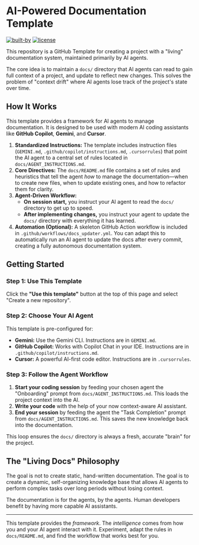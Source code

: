# AI-Powered Documentation Template

[![built-by](https://img.shields.io/badge/built_by-AI_Agents-green.svg)](https://gemini.google.com)
[![license](https://img.shields.io/badge/license-MIT-blue.svg)](LICENSE)

This repository is a GitHub Template for creating a project with a "living" documentation system, maintained primarily by AI agents.

The core idea is to maintain a `docs/` directory that AI agents can read to gain full context of a project, and update to reflect new changes. This solves the problem of "context drift" where AI agents lose track of the project's state over time.

## How It Works

This template provides a framework for AI agents to manage documentation. It is designed to be used with modern AI coding assistants like **GitHub Copilot**, **Gemini**, and **Cursor**.

1.  **Standardized Instructions:** The template includes instruction files (`GEMINI.md`, `.github/copilot/instructions.md`, `.cursorrules`) that point the AI agent to a central set of rules located in `docs/AGENT_INSTRUCTIONS.md`.
2.  **Core Directives:** The `docs/README.md` file contains a set of rules and heuristics that tell the agent *how* to manage the documentation—when to create new files, when to update existing ones, and how to refactor them for clarity.
3.  **Agent-Driven Workflow:**
    *   **On session start,** you instruct your AI agent to read the `docs/` directory to get up to speed.
    *   **After implementing changes,** you instruct your agent to update the `docs/` directory with everything it has learned.
4.  **Automation (Optional):** A skeleton GitHub Action workflow is included in `.github/workflows/docs_updater.yml`. You can adapt this to automatically run an AI agent to update the docs after every commit, creating a fully autonomous documentation system.

## Getting Started

### Step 1: Use This Template

Click the **"Use this template"** button at the top of this page and select "Create a new repository".

### Step 2: Choose Your AI Agent

This template is pre-configured for:
*   **Gemini:** Use the Gemini CLI. Instructions are in `GEMINI.md`.
*   **GitHub Copilot:** Works with Copilot Chat in your IDE. Instructions are in `.github/copilot/instructions.md`.
*   **Cursor:** A powerful AI-first code editor. Instructions are in `.cursorrules`.

### Step 3: Follow the Agent Workflow

1.  **Start your coding session** by feeding your chosen agent the "Onboarding" prompt from `docs/AGENT_INSTRUCTIONS.md`. This loads the project context into the AI.
2.  **Write your code** with the help of your now context-aware AI assistant.
3.  **End your session** by feeding the agent the "Task Completion" prompt from `docs/AGENT_INSTRUCTIONS.md`. This saves the new knowledge back into the documentation.

This loop ensures the `docs/` directory is always a fresh, accurate "brain" for the project.

## The "Living Docs" Philosophy

The goal is not to create static, hand-written documentation. The goal is to create a dynamic, self-organizing knowledge base that allows AI agents to perform complex tasks over long periods without losing context.

The documentation is for the agents, by the agents. Human developers benefit by having more capable AI assistants.

---

This template provides the *framework*. The *intelligence* comes from how you and your AI agent interact with it. Experiment, adapt the rules in `docs/README.md`, and find the workflow that works best for you.
